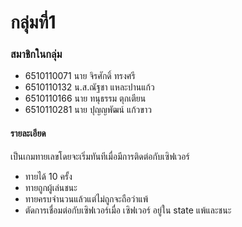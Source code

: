 # กลุ่มที่1

### สมาชิกในกลุ่ม
* 6510110071 นาย จิรศักดิ์ ทรงศรี
* 6510110132 น.ส.ณัฐชา แหละปานแก้ว
* 6510110166 นาย ทนุธรรม ตุกเตียน
* 6510110281 นาย ปุญญพัฒน์ แก้วขาว

#### รายละเอียด
เป็นเกมทายเลขโดยจะเริ่มทันทีเมื่อมีการติดต่อกับเซิฟเวอร์
* ทายได้ 10 ครั้ง
* ทายถูกผู้เล่นชนะ
* ทายครบจำนวนแล้วแต่ไม่ถูกจะถือว่าแพ้
* ตัดการเชื่อมต่อกับเซิฟเวอร์เมื่อ เซิฟเวอร์ อยู่ใน state แพ้และชนะ